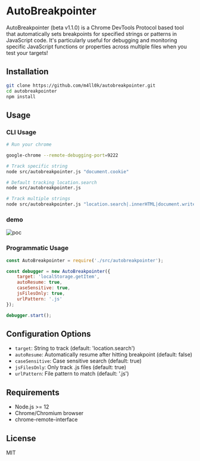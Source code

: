 # AutoBreakpointer

AutoBreakpointer (beta v1.1.0) is a Chrome DevTools Protocol based tool that automatically sets breakpoints for specified strings or patterns in JavaScript code. It's particularly useful for debugging and monitoring specific JavaScript functions or properties across multiple files when you test your targets!

## Installation

```bash
git clone https://github.com/m4ll0k/autobreakpointer.git
cd autobreakpointer
npm install
```

## Usage

### CLI Usage
```bash
# Run your chrome

google-chrome --remote-debugging-port=9222

# Track specific string
node src/autobreakpointer.js "document.cookie"

# Default tracking location.search
node src/autobreakpointer.js

# Track multiple strings
node src/autobreakpointer.js "location.search|.innerHTML|document.write"
```

### demo

![poc](https://github.com/user-attachments/assets/356cc887-60ac-4dfa-85c4-f6d77ac24307)


### Programmatic Usage
```javascript
const AutoBreakpointer = require('./src/autobreakpointer');

const debugger = new AutoBreakpointer({
    target: 'localStorage.getItem',
    autoResume: true,
    caseSensitive: true,
    jsFilesOnly: true,
    urlPattern: '.js'
});

debugger.start();
```

## Configuration Options

- `target`: String to track (default: 'location.search')
- `autoResume`: Automatically resume after hitting breakpoint (default: false)
- `caseSensitive`: Case sensitive search (default: true)
- `jsFilesOnly`: Only track .js files (default: true)
- `urlPattern`: File pattern to match (default: '.js')

## Requirements

- Node.js >= 12
- Chrome/Chromium browser
- chrome-remote-interface

## License

MIT
